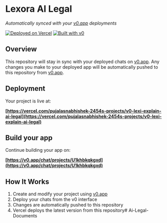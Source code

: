 # Lexora AI Legal

*Automatically synced with your [v0.app](https://v0.app) deployments*

[![Deployed on Vercel](https://img.shields.io/badge/Deployed%20on-Vercel-black?style=for-the-badge&logo=vercel)](https://vercel.com/pujalasnabhishek-2454s-projects/v0-lexi-explain-ai-legal)
[![Built with v0](https://img.shields.io/badge/Built%20with-v0.app-black?style=for-the-badge)](https://v0.app/chat/projects/U1khbkqkgxd)

## Overview

This repository will stay in sync with your deployed chats on [v0.app](https://v0.app).
Any changes you make to your deployed app will be automatically pushed to this repository from [v0.app](https://v0.app).

## Deployment

Your project is live at:

**[https://vercel.com/pujalasnabhishek-2454s-projects/v0-lexi-explain-ai-legal](https://vercel.com/pujalasnabhishek-2454s-projects/v0-lexi-explain-ai-legal)**

## Build your app

Continue building your app on:

**[https://v0.app/chat/projects/U1khbkqkgxd](https://v0.app/chat/projects/U1khbkqkgxd)**

## How It Works

1. Create and modify your project using [v0.app](https://v0.app)
2. Deploy your chats from the v0 interface
3. Changes are automatically pushed to this repository
4. Vercel deploys the latest version from this repository# Ai-Legal-Documents
